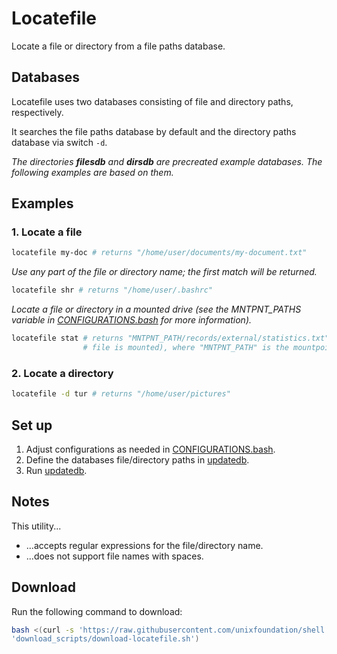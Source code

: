 
# Locatefile

Locate a file or directory from a file paths database.

## Databases

Locatefile uses two databases consisting of file and directory paths, respectively.

It searches the file paths database by default and the directory paths database via switch `-d`.

*The directories **filesdb** and **dirsdb** are precreated example databases. The following examples are based on them.*

## Examples

### 1. Locate a file

```bash
locatefile my-doc # returns "/home/user/documents/my-document.txt"
```

*Use any part of the file or directory name; the first match will be returned.*

```bash
locatefile shr # returns "/home/user/.bashrc"
```

*Locate a file or directory in a mounted drive (see the MNTPNT_PATHS variable in [CONFIGURATIONS.bash](CONFIGURATIONS.bash) for more information).*

```bash
locatefile stat # returns "MNTPNT_PATH/records/external/statistics.txt" (if the drive containing the
                # file is mounted), where "MNTPNT_PATH" is the mountpoint of the mounted drive
```

### 2. Locate a directory

```bash
locatefile -d tur # returns "/home/user/pictures"
```

## Set up

1. Adjust configurations as needed in [CONFIGURATIONS.bash](CONFIGURATIONS.bash).
2. Define the databases file/directory paths in [updatedb](updatedb).
3. Run [updatedb](updatedb).

## Notes

This utility...

* ...accepts regular expressions for the file/directory name.
* ...does not support file names with spaces.

## Download

Run the following command to download:

```bash
bash <(curl -s 'https://raw.githubusercontent.com/unixfoundation/shell.packaged-utilities/'\
'download_scripts/download-locatefile.sh')
```


